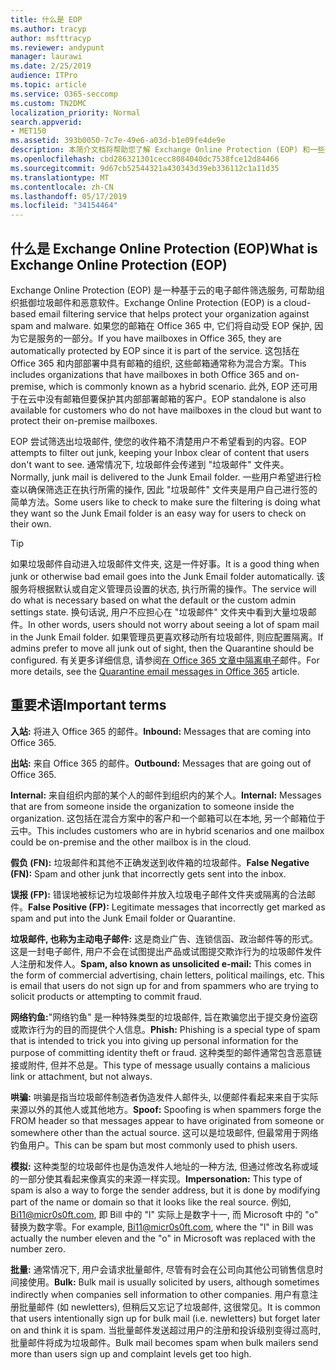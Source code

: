 ```yaml
---
title: 什么是 EOP
ms.author: tracyp
author: msfttracyp
ms.reviewer: andypunt
manager: laurawi
ms.date: 2/25/2019
audience: ITPro
ms.topic: article
ms.service: O365-seccomp
ms.custom: TN2DMC
localization_priority: Normal
search.appverid:
- MET150
ms.assetid: 393b0050-7c7e-49e6-a03d-b1e09fe4de9e
description: 本简介文档将帮助您了解 Exchange Online Protection (EOP) 和一些重要的术语。 这适用于保护 Exchange Online 云托管邮箱的 Office 365 客户和保护本地邮箱 (如 Exchange Server 2016) 的 EOP 独立客户。
ms.openlocfilehash: cbd286321301cecc8084040dc7538fce12d84466
ms.sourcegitcommit: 9d67cb52544321a430343d39eb336112c1a11d35
ms.translationtype: MT
ms.contentlocale: zh-CN
ms.lasthandoff: 05/17/2019
ms.locfileid: "34154464"
---
```

## <a name="what-is-exchange-online-protection-eop"></a><span data-ttu-id="66afb-104">什么是 Exchange Online Protection (EOP)</span><span class="sxs-lookup"><span data-stu-id="66afb-104">What is Exchange Online Protection (EOP)</span></span>

<span data-ttu-id="66afb-105">Exchange Online Protection (EOP) 是一种基于云的电子邮件筛选服务, 可帮助组织抵御垃圾邮件和恶意软件。</span><span class="sxs-lookup"><span data-stu-id="66afb-105">Exchange Online Protection (EOP) is a cloud-based email filtering service that helps protect your organization against spam and malware.</span></span> <span data-ttu-id="66afb-106">如果您的邮箱在 Office 365 中, 它们将自动受 EOP 保护, 因为它是服务的一部分。</span><span class="sxs-lookup"><span data-stu-id="66afb-106">If you have mailboxes in Office 365, they are automatically protected by EOP since it is part of the service.</span></span> <span data-ttu-id="66afb-107">这包括在 Office 365 和内部部署中具有邮箱的组织, 这些邮箱通常称为混合方案。</span><span class="sxs-lookup"><span data-stu-id="66afb-107">This includes organizations that have mailboxes in both Office 365 and on-premise, which is commonly known as a hybrid scenario.</span></span> <span data-ttu-id="66afb-108">此外, EOP 还可用于在云中没有邮箱但要保护其内部部署邮箱的客户。</span><span class="sxs-lookup"><span data-stu-id="66afb-108">EOP standalone is also available for customers who do not have mailboxes in the cloud but want to protect their on-premise mailboxes.</span></span> 

<span data-ttu-id="66afb-109">EOP 尝试筛选出垃圾邮件, 使您的收件箱不清楚用户不希望看到的内容。</span><span class="sxs-lookup"><span data-stu-id="66afb-109">EOP attempts to filter out junk, keeping your Inbox clear of content that users don't want to see.</span></span> <span data-ttu-id="66afb-110">通常情况下, 垃圾邮件会传递到 "垃圾邮件" 文件夹。</span><span class="sxs-lookup"><span data-stu-id="66afb-110">Normally, junk mail is delivered to the Junk Email folder.</span></span> <span data-ttu-id="66afb-111">一些用户希望进行检查以确保筛选正在执行所需的操作, 因此 "垃圾邮件" 文件夹是用户自己进行签的简单方法。</span><span class="sxs-lookup"><span data-stu-id="66afb-111">Some users like to check to make sure the filtering is doing what they want so the Junk Email folder is an easy way for users to check on their own.</span></span>  

> [!TIP]
> <span data-ttu-id="66afb-112">如果垃圾邮件自动进入垃圾邮件文件夹, 这是一件好事。</span><span class="sxs-lookup"><span data-stu-id="66afb-112">It is a good thing when junk or otherwise bad email goes into the Junk Email folder automatically.</span></span> <span data-ttu-id="66afb-113">该服务将根据默认或自定义管理员设置的状态, 执行所需的操作。</span><span class="sxs-lookup"><span data-stu-id="66afb-113">The service will do what is necessary based on what the default or the custom admin settings state.</span></span> <span data-ttu-id="66afb-114">换句话说, 用户不应担心在 "垃圾邮件" 文件夹中看到大量垃圾邮件。</span><span class="sxs-lookup"><span data-stu-id="66afb-114">In other words, users should not worry about seeing a lot of spam mail in the Junk Email folder.</span></span> <span data-ttu-id="66afb-115">如果管理员更喜欢移动所有垃圾邮件, 则应配置隔离。</span><span class="sxs-lookup"><span data-stu-id="66afb-115">If admins prefer to move all junk out of sight, then the Quarantine should be configured.</span></span> <span data-ttu-id="66afb-116">有关更多详细信息, 请参阅[在 Office 365 文章中隔离电子](../quarantine-email-messages.md)邮件。</span><span class="sxs-lookup"><span data-stu-id="66afb-116">For more details, see the [Quarantine email messages in Office 365](../quarantine-email-messages.md) article.</span></span>

## <a name="important-terms"></a><span data-ttu-id="66afb-117">重要术语</span><span class="sxs-lookup"><span data-stu-id="66afb-117">Important terms</span></span>

<span data-ttu-id="66afb-118">**入站:** 将进入 Office 365 的邮件。</span><span class="sxs-lookup"><span data-stu-id="66afb-118">**Inbound:** Messages that are coming into Office 365.</span></span>

<span data-ttu-id="66afb-119">**出站:** 来自 Office 365 的邮件。</span><span class="sxs-lookup"><span data-stu-id="66afb-119">**Outbound:** Messages that are going out of Office 365.</span></span>

<span data-ttu-id="66afb-120">**Internal:** 来自组织内部的某个人的邮件到组织内的某个人。</span><span class="sxs-lookup"><span data-stu-id="66afb-120">**Internal:** Messages that are from someone inside the organization to someone inside the organization.</span></span> <span data-ttu-id="66afb-121">这包括在混合方案中的客户和一个邮箱可以在本地, 另一个邮箱位于云中。</span><span class="sxs-lookup"><span data-stu-id="66afb-121">This includes customers who are in hybrid scenarios and one mailbox could be on-premise and the other mailbox is in the cloud.</span></span>

<span data-ttu-id="66afb-122">**假负 (FN):** 垃圾邮件和其他不正确发送到收件箱的垃圾邮件。</span><span class="sxs-lookup"><span data-stu-id="66afb-122">**False Negative (FN):** Spam and other junk that incorrectly gets sent into the inbox.</span></span>

<span data-ttu-id="66afb-123">**误报 (FP):** 错误地被标记为垃圾邮件并放入垃圾电子邮件文件夹或隔离的合法邮件。</span><span class="sxs-lookup"><span data-stu-id="66afb-123">**False Positive (FP):** Legitimate messages that incorrectly get marked as spam and put into the Junk Email folder or Quarantine.</span></span>

<span data-ttu-id="66afb-124">**垃圾邮件, 也称为主动电子邮件:** 这是商业广告、连锁信函、政治邮件等的形式。这是一封电子邮件, 用户不会在试图提出产品或试图提交欺诈行为的垃圾邮件发件人注册和发件人。</span><span class="sxs-lookup"><span data-stu-id="66afb-124">**Spam, also known as unsolicited e-mail:** This comes in the form of commercial advertising, chain letters, political mailings, etc. This is email that users do not sign up for and from spammers who are trying to solicit products or attempting to commit fraud.</span></span>

<span data-ttu-id="66afb-125">**网络钓鱼:**"网络钓鱼" 是一种特殊类型的垃圾邮件, 旨在欺骗您出于提交身份盗窃或欺诈行为的目的而提供个人信息。</span><span class="sxs-lookup"><span data-stu-id="66afb-125">**Phish:** Phishing is a special type of spam that is intended to trick you into giving up personal information for the purpose of committing identity theft or fraud.</span></span> <span data-ttu-id="66afb-126">这种类型的邮件通常包含恶意链接或附件, 但并不总是。</span><span class="sxs-lookup"><span data-stu-id="66afb-126">This type of message usually contains a malicious link or attachment, but not always.</span></span>

<span data-ttu-id="66afb-127">**哄骗:** 哄骗是指当垃圾邮件制造者伪造发件人邮件头, 以便邮件看起来来自于实际来源以外的其他人或其他地方。</span><span class="sxs-lookup"><span data-stu-id="66afb-127">**Spoof:** Spoofing is when spammers forge the FROM header so that messages appear to have originated from someone or somewhere other than the actual source.</span></span> <span data-ttu-id="66afb-128">这可以是垃圾邮件, 但最常用于网络钓鱼用户。</span><span class="sxs-lookup"><span data-stu-id="66afb-128">This can be spam but most commonly used to phish users.</span></span>

<span data-ttu-id="66afb-129">**模拟:** 这种类型的垃圾邮件也是伪造发件人地址的一种方法, 但通过修改名称或域的一部分使其看起来像真实的来源一样实现。</span><span class="sxs-lookup"><span data-stu-id="66afb-129">**Impersonation:** This type of spam is also a way to forge the sender address, but it is done by modifying part of the name or domain so that it looks like the real source.</span></span> <span data-ttu-id="66afb-130">例如, Bi11@micr0s0ft.com, 即 Bill 中的 "l" 实际上是数字十一, 而 Microsoft 中的 "o" 替换为数字零。</span><span class="sxs-lookup"><span data-stu-id="66afb-130">For example, Bi11@micr0s0ft.com, where the "l" in Bill was actually the number eleven and the "o" in Microsoft was replaced with the number zero.</span></span>

<span data-ttu-id="66afb-131">**批量:** 通常情况下, 用户会请求批量邮件, 尽管有时会在公司向其他公司销售信息时间接使用。</span><span class="sxs-lookup"><span data-stu-id="66afb-131">**Bulk:** Bulk mail is usually solicited by users, although sometimes indirectly when companies sell information to other companies.</span></span> <span data-ttu-id="66afb-132">用户有意注册批量邮件 (如 newletters), 但稍后又忘记了垃圾邮件, 这很常见。</span><span class="sxs-lookup"><span data-stu-id="66afb-132">It is common that users intentionally sign up for bulk mail (i.e. newletters) but forget later on and think it is spam.</span></span> <span data-ttu-id="66afb-133">当批量邮件发送超过用户的注册和投诉级别变得过高时, 批量邮件将成为垃圾邮件。</span><span class="sxs-lookup"><span data-stu-id="66afb-133">Bulk mail becomes spam when bulk mailers send more than users sign up and complaint levels get too high.</span></span>
